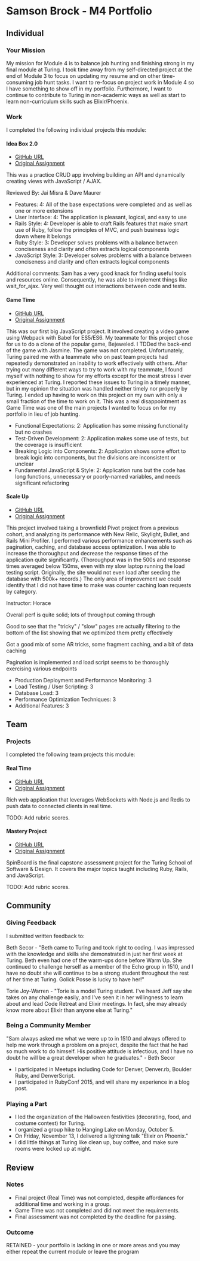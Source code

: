 # Samson Brock - M4 Portfolio

## Individual

### Your Mission

My mission for Module 4 is to balance job hunting and finishing strong in my
final module at Turing. I took time away from my self-directed project at the
end of Module 3 to focus on updating my resume and on other time-consuming job
hunt tasks. I want to re-focus on project work in Module 4 so I have something
to show off in my portfolio. Furthermore, I want to continue to contribute to
Turing in non-academic ways as well as start to learn non-curriculum skills such
as Elixir/Phoenix.

### Work

I completed the following individual projects this module:

#### Idea Box 2.0

* [GitHub URL](https://github.com/imwithsam/revenge_of_idea_box)
* [Original
  Assignment](https://github.com/turingschool/curriculum/blob/master/source/projects/revenge_of_idea_box.markdown)

This was a practice CRUD app involving building an API and dynamically creating
views with JavaScript / AJAX.

Reviewed By: Jai Misra & Dave Maurer

- Features:
4: All of the base expectations were completed and as well as one or more
extensions
- User Interface:
4: The application is pleasant, logical, and easy to use
- Rails Style:
4: Developer is able to craft Rails features that make smart use of Ruby, follow
the principles of MVC, and push business logic down where it belongs
- Ruby Style:
3: Developer solves problems with a balance between conciseness and clarity and
often extracts logical components
- JavaScript Style:
3: Developer solves problems with a balance between conciseness and clarity and
often extracts logical components

Additional comments:
Sam has a very good knack for finding useful tools and resources online.
Consequently, he was able to implement things like wait_for_ajax. Very
well thought out interactions between code and tests.

#### Game Time

* [GitHub URL](https://github.com/imwithsam/turing-crush)
* [Original
  Assignment](https://github.com/turingschool/lesson_plans/blob/master/ruby_04-apis_and_scalability/gametime_project.markdown)

This was our first big JavaScript project. It involved creating a video game
using Webpack with Babel for ES5/ES6. My teammate for this project chose for us
to do a clone of the popular game, Bejeweled. I TDDed the back-end of the game
with Jasmine. The game was not completed. Unfortunately, Turing paired me with a
teammate who on past team projects had repeatedly demonstrated an inability to
work effectively with others. After trying out many different ways to try to
work with my teammate, I found myself with nothing to show for my efforts except
for the most stress I ever experienced at Turing. I reported these issues to
Turing in a timely manner, but in my opinion the situation was handled neither
timely nor properly by Turing. I ended up having to work on this project on my
own with only a small fraction of the time to work on it. This was a real
disappointment as Game Time was one of the main projects I wanted to focus on
for my portfolio in lieu of job hunting.

* Functional Expectations: 2: Application has some missing functionality but no
crashes
* Test-Driven Development: 2: Application makes some use of tests, but the
coverage is insufficient
* Breaking Logic into Components: 2: Application shows some effort to break logic
into components, but the divisions are inconsistent or unclear
* Fundamental JavaScript & Style: 2: Application runs but the code has long
functions, unnecessary or poorly-named variables, and needs significant
refactoring

#### Scale Up

* [GitHub URL](https://github.com/imwithsam/scale_up)
* [Original
  Assignment](https://github.com/turingschool/curriculum/blob/master/source/projects/the_scale_up.markdown)

This project involved taking a brownfield Pivot project from a previous cohort,
and analyzing its performance with New Relic, Skylight, Bullet, and Rails Mini
Profiler. I performed various performance enhancements such as pagination,
caching, and database access optimization. I was able to increase the
thoroughput and decrease the response times of the application quite
significantly. (Thoroughput was in the 500s and response times averaged below
150ms, even with my slow laptop running the load testing script. Originally, the
site would not even load after seeding the database with 500k+ records.) The
only area of improvement we could identify that I did not have time to make was
counter caching loan requests by category.

Instructor: Horace

Overall perf is quite solid; lots of throughput coming through

Good to see that the "tricky" / "slow" pages are actually filtering to the
bottom of the list showing that we optimized them pretty effectively

Got a good mix of some AR tricks, some fragment caching, and a bit of data
caching

Pagination is implemented and load script seems to be thoroughly exercising
various endpoints

* Production Deployment and Performance Monitoring: 3
* Load Testing / User Scripting: 3
* Database Load: 3
* Performance Optimization Techniques: 3
* Additional Features: 3

## Team

### Projects

I completed the following team projects this module:

#### Real Time

* [GitHub URL](https://github.com/imwithsam/interpoll)
* [Original
  Assignment](https://github.com/turingschool/curriculum/blob/master/source/projects/real_time.markdown)

Rich web application that leverages WebSockets with Node.js and Redis to push
data to connected clients in real time.

TODO: Add rubric scores.

#### Mastery Project

* [GitHub URL](https://github.com/imwithsam/spinboard)
* [Original
  Assignment](https://gist.github.com/stevekinney/7423bf8d4a4a8622b386)

SpinBoard is the final capstone assessment project for the Turing School of
Software & Design. It covers the major topics taught including Ruby, Rails, and
JavaScript.

TODO: Add rubric scores.

## Community

### Giving Feedback

I submitted written feedback to:

Beth Secor - "Beth came to Turing and took right to coding. I was impressed with
the knowledge and skills she demonstrated in just her first week at Turing. Beth
even had one of the warm-ups done before Warm Up. She continued to challenge
herself as a member of the Echo group in 1510, and I have no doubt she will
continue to be a strong student throughout the rest of her time at Turing.
Golick Posse is lucky to have her!"

Torie Joy-Warren - "Torie is a model Turing student. I've heard Jeff say she
takes on any challenge easily, and I've seen it in her willingness to learn
about and lead Code Retreat and Elixir meetings. In fact, she may already know
more about Elixir than anyone else at Turing."

### Being a Community Member

"Sam always asked me what we were up to in 1510 and always offered to help me
work through a problem on a project, despite the fact that he had so much work
to do himself. His positive attitude is infectious, and I have no doubt he will
be a great developer when he graduates." - Beth Secor

* I participated in Meetups including Code for Denver, Denver.rb, Boulder Ruby,
and DenverScript.
* I participated in RubyConf 2015, and will share my experience in a blog post.

### Playing a Part

* I led the organization of the Halloween festivities (decorating, food, and
  costume contest) for Turing.
* I organized a group hike to Hanging Lake on Monday, October 5.
* On Friday, November 13, I delivered a lightning talk "Elixir on Phoenix."
* I did little things at Turing like clean up, buy coffee, and make sure rooms
  were locked up at night.

## Review

### Notes

- Final project (Real Time) was not completed, despite affordances for additional time and working in a group.
- Game Time was not completed and did not meet the requirements.
- Final assessment was not completed by the deadline for passing.

### Outcome

RETAINED - your portfolio is lacking in one or more areas and you may either repeat the current module or leave the program
